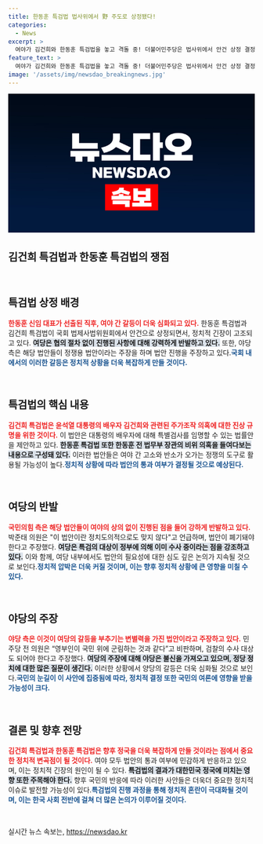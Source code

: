 ```yaml
---
title: 한동훈 특검법 법사위에서 野 주도로 상정됐다!
categories:
  - News
excerpt: >
  여야가 김건희와 한동훈 특검법을 놓고 격돌 중! 더불어민주당은 법사위에서 안건 상정 결정을 내렸고, 국민의힘은 축하 인사가 이런 방식인가라며 반발. 법안 논의가 뜨거운 이 시점, 정치적 긴장이 고조되고 있다. 클릭 유도!
feature_text: >
  여야가 김건희와 한동훈 특검법을 놓고 격돌 중! 더불어민주당은 법사위에서 안건 상정 결정을 내렸고, 국민의힘은 축하 인사가 이런 방식인가라며 반발. 법안 논의가 뜨거운 이 시점, 정치적 긴장이 고조되고 있다. 클릭 유도!
image: '/assets/img/newsdao_breakingnews.jpg'
---
```


<p><img src="/assets/img/newsdao_breakingnews.jpg" alt="cryptoinkorea 속보" /></p>

<h2 data-ke-size="size26">김건희 특검법과 한동훈 특검법의 쟁점</h2>

<p data-ke-size="size16">&nbsp;</p>

<h2 data-ke-size="size26">특검법 상정 배경</h2>

<p data-ke-size="size16"><b><span style="color: #ee2323;">한동훈 신임 대표가 선출된 직후, 여야 간 갈등이 더욱 심화되고 있다.</span></b> 한동훈 특검법과 김건희 특검법이 국회 법제사법위원회에서 안건으로 상정되면서, 정치적 긴장이 고조되고 있다. <b><span style="background-color: #21538527;">여당은 협의 절차 없이 진행된 사항에 대해 강력하게 반발하고 있다.</span></b> 또한, 야당 측은 해당 법안들이 정쟁용 법안이라는 주장을 하며 법안 진행을 주장하고 있다.<b><span style="color: #1a5490;">국회 내에서의 이러한 갈등은 정치적 상황을 더욱 복잡하게 만들 것이다.</span></b></p>

<p data-ke-size="size16">&nbsp;</p>

<h2 data-ke-size="size26">특검법의 핵심 내용</h2>

<p data-ke-size="size16"><b><span style="color: #ee2323;">김건희 특검법은 윤석열 대통령의 배우자 김건희와 관련된 주가조작 의혹에 대한 진상 규명을 위한 것이다.</span></b> 이 법안은 대통령의 배우자에 대해 특별검사를 임명할 수 있는 법률안을 제안하고 있다. <b><span style="background-color: #21538527;">한동훈 특검법 또한 한동훈 전 법무부 장관의 비위 의혹을 들여다보는 내용으로 구성돼 있다.</span></b> 이러한 법안들은 여야 간 고소와 반소가 오가는 정쟁의 도구로 활용될 가능성이 높다.<b><span style="color: #1a5490;">정치적 상황에 따라 법안의 통과 여부가 결정될 것으로 예상된다.</span></b></p>

<p data-ke-size="size16">&nbsp;</p>

<h2 data-ke-size="size26">여당의 반발</h2>

<p data-ke-size="size16"><b><span style="color: #ee2323;">국민의힘 측은 해당 법안들이 여야의 상의 없이 진행된 점을 들어 강하게 반발하고 있다.</span></b> 박준태 의원은 "이 법안이란 정치도의적으로도 맞지 않다"고 언급하며, 법안이 폐기돼야 한다고 주장했다. <b><span style="background-color: #21538527;">여당은 특검의 대상이 정부에 의해 이미 수사 중이라는 점을 강조하고 있다.</span></b> 이와 함께, 여당 내부에서도 법안의 필요성에 대한 심도 깊은 논의가 지속될 것으로 보인다.<b><span style="color: #1a5490;">정치적 압박은 더욱 커질 것이며, 이는 향후 정치적 상황에 큰 영향을 미칠 수 있다.</span></b></p>

<p data-ke-size="size16">&nbsp;</p>

<h2 data-ke-size="size26">야당의 주장</h2>

<p data-ke-size="size16"><b><span style="color: #ee2323;">야당 측은 이것이 여당의 갈등을 부추기는 변별력을 가진 법안이라고 주장하고 있다.</span></b> 민주당 전 의원은 “영부인이 국민 위에 군림하는 것과 같다”고 비판하며, 검찰의 수사 대상도 되어야 한다고 주장했다. <b><span style="background-color: #21538527;">여당의 주장에 대해 야당은 불신을 가져오고 있으며, 정당 정치에 대한 많은 질문이 생긴다.</span></b> 이러한 상황에서 양당의 갈등은 더욱 심화될 것으로 보인다.<b><span style="color: #1a5490;">국민의 눈길이 이 사안에 집중됨에 따라, 정치적 결정 또한 국민의 여론에 영향을 받을 가능성이 크다.</span></b></p>

<p data-ke-size="size16">&nbsp;</p>

<h2 data-ke-size="size26">결론 및 향후 전망</h2>

<p data-ke-size="size16"><b><span style="color: #ee2323;">김건희 특검법과 한동훈 특검법은 향후 정국을 더욱 복잡하게 만들 것이라는 점에서 중요한 정치적 변곡점이 될 것이다.</span></b> 여야 모두 법안의 통과 여부에 민감하게 반응하고 있으며, 이는 정치적 긴장의 원인이 될 수 있다. <b><span style="background-color: #21538527;">특검법의 결과가 대한민국 정국에 미치는 영향 또한 주목해야 한다.</span></b> 향후 국민의 반응에 따라 이러한 사안들은 더욱더 중요한 정치적 이슈로 발전할 가능성이 있다.<b><span style="color: #1a5490;">특검법의 진행 과정을 통해 정치적 혼란이 극대화될 것이며, 이는 한국 사회 전반에 걸쳐 더 많은 논의가 이루어질 것이다.</span></b></p>

<p data-ke-size="size16">&nbsp;</p>
실시간 뉴스 속보는, <a href="https://newsdao.kr" rel="dofollow">https://newsdao.kr</a>


